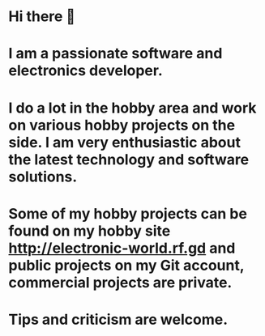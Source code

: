# Hi there 👋 

# I am a passionate software and electronics developer. 
# I do a lot in the hobby area and work on various hobby projects on the side. I am very enthusiastic about the latest technology and software solutions.

# Some of my hobby projects can be found on my hobby site http://electronic-world.rf.gd and public projects on my Git account, commercial projects are private.

# Tips and criticism are welcome.


